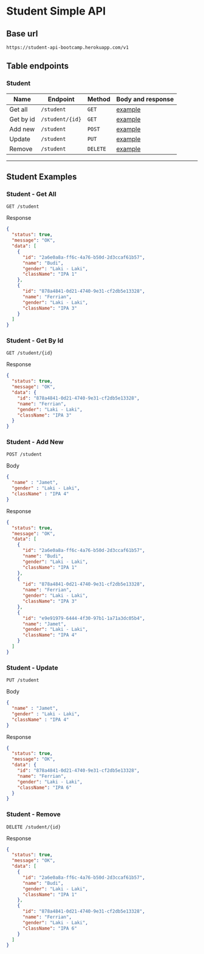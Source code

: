 # Student Simple API

## Base url

```
https://student-api-bootcamp.herokuapp.com/v1
```

## Table endpoints
### Student

| Name                       | Endpoint                                                   | Method   | Body and response              |
|----------------------------|------------------------------------------------------------|----------|--------------------------------|
| Get all                    | `/student`                                                 | `GET`    | [example](#student---get-all)  |
| Get by id                  | `/student/{id}`                                            | `GET`    | [example](#student---by-id)   |
| Add new                    | `/student`                                                 | `POST`   | [example](#student---add-new) |
| Update                     | `/student`                                                 | `PUT`    | [example](#student---update)  |
| Remove                     | `/student`                                                 | `DELETE` | [example](#student---remove)  |

---

## Student Examples
### Student - Get All

```
GET /student
```

Response

```json
{
  "status": true,
  "message": "OK",
  "data": [
    {
      "id": "2a6e0a8a-ff6c-4a76-b50d-2d3ccaf61b57",
      "name": "Budi",
      "gender": "Laki - Laki",
      "className": "IPA 1"
    },
    {
      "id": "878a4841-0d21-4740-9e31-cf2db5e13328",
      "name": "Ferrian",
      "gender": "Laki - Laki",
      "className": "IPA 3"
    }
  ]
}
```

### Student - Get By Id

```
GET /student/{id}
```

Response

```json
{
  "status": true,
  "message": "OK",
  "data": {
    "id": "878a4841-0d21-4740-9e31-cf2db5e13328",
    "name": "Ferrian",
    "gender": "Laki - Laki",
    "className": "IPA 3"
  }
}
```

### Student - Add New

```
POST /student
```

Body

```json
{
  "name" : "Jamet",
  "gender" : "Laki - Laki",
  "className" : "IPA 4"
}
```

Response

```json
{
  "status": true,
  "message": "OK",
  "data": [
    {
      "id": "2a6e0a8a-ff6c-4a76-b50d-2d3ccaf61b57",
      "name": "Budi",
      "gender": "Laki - Laki",
      "className": "IPA 1"
    },
    {
      "id": "878a4841-0d21-4740-9e31-cf2db5e13328",
      "name": "Ferrian",
      "gender": "Laki - Laki",
      "className": "IPA 3"
    },
    {
      "id": "e9e91979-6444-4f30-97b1-1a71a3dc05b4",
      "name": "Jamet",
      "gender": "Laki - Laki",
      "className": "IPA 4"
    }
  ]
}
```

### Student - Update

```
PUT /student
```
Body

```json
{
  "name" : "Jamet",
  "gender" : "Laki - Laki",
  "className" : "IPA 4"
}
```

Response

```json
{
  "status": true,
  "message": "OK",
  "data": {
    "id": "878a4841-0d21-4740-9e31-cf2db5e13328",
    "name": "Ferrian",
    "gender": "Laki - Laki",
    "className": "IPA 6"
  }
}
```

### Student - Remove

```
DELETE /student/{id}
```

Response

```json
{
  "status": true,
  "message": "OK",
  "data": [
    {
      "id": "2a6e0a8a-ff6c-4a76-b50d-2d3ccaf61b57",
      "name": "Budi",
      "gender": "Laki - Laki",
      "className": "IPA 1"
    },
    {
      "id": "878a4841-0d21-4740-9e31-cf2db5e13328",
      "name": "Ferrian",
      "gender": "Laki - Laki",
      "className": "IPA 6"
    }
  ]
}
```

